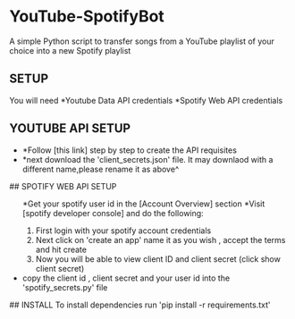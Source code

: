 # YouTube-SpotifyBot
A simple Python script to transfer songs from a YouTube playlist of your choice into a new Spotify playlist

## SETUP
You will need
  *Youtube Data API credentials
  *Spotify Web API credentials

## YOUTUBE API SETUP
<ul>
<li>*Follow [this link] step by step to create the API requisites</li>
<li>*next download the 'client_secrets.json' file.
It may downlaod with a different name,please rename it as above^</ul>
</ul>
## SPOTIFY WEB API SETUP
<ul>
*Get your spotify user id in the [Account Overview] section
*Visit [spotify developer console] and do the following:
  <ol>
  <li> First login with your spotify account credentials</li>
  <li> Next click on 'create an app' name it as you wish , accept the terms and hit create</li>
  <li> Now you will be able to view client ID and client secret (click show client secret)</li>
  </ol>
<li>copy the client id , client secret and your user id into the 'spotify_secrets.py' file</li>
</ul>
## INSTALL
To install dependencies run
'pip install -r requirements.txt'




[this link]: <https://developers.google.com/youtube/v3/getting-started/>
[Account Overview]: <https://www.spotify.com/us/account/overview/>
[spotify developer console]: <https://developer.spotify.com/dashboard/login>
